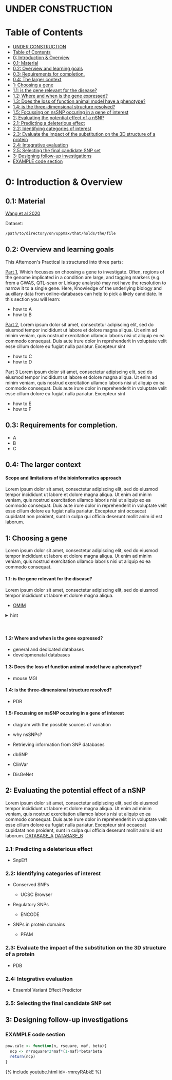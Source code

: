 
# UNDER CONSTRUCTION


# Table of Contents
<!-- TOC depthFrom:1 depthTo:6 withLinks:1 updateOnSave:0 orderedList:0 -->

- [UNDER CONSTRUCTION](#under-construction)  
- [Table of Contents](#table-of-contents)  
- [0: Introduction & Overview](#0-introduction-overview)  
- [0.1: Material](#01-material)  
- [0.2: Overview and learning goals](#02-overview-and-learning-goals)  
- [0.3: Requirements for completion.](#03-requirements-for-completion)  
- [0.4: The larger context](#04-the-larger-context)  
- [1: Choosing a gene](#1-choosing-a-gene)  
- [1.1: is the gene relevant for the disease?](#11-is-the-gene-relevant-for-the-disease)  
- [1.2: Where and when is the gene expressed?](#12-where-and-when-is-the-gene-expressed)  
- [1.3: Does the loss of function animal model have a phenotype?](#13-does-the-loss-of-function-animal-model-have-a-phenotype)  
- [1.4: is the three-dimensional structure resolved?](#14-is-the-three-dimensional-structure-resolved)  
- [1.5: Focussing on nsSNP occuring in a gene of interest](#15-focussing-on-nssnp-occuring-in-a-gene-of-interest)  
- [2: Evaluating the potential effect of a nSNP](#2-evaluating-the-potential-effect-of-a-nsnp)  
- [2.1: Predicting a deleterious effect](#21-predicting-a-deleterious-effect)  
- [2.2: Identifying categories of interest](#22-identifying-categories-of-interest)  
- [2.3:  Evaluate the impact of the substitution on the 3D structure of a protein](#23-evaluate-the-impact-of-the-substitution-on-the-3d-structure-of-a-protein)  
- [2.4: Integrative evaluation](#24-integrative-evaluation)  
- [2.5: Selecting the final candidate SNP set](#25-selecting-the-final-candidate-snp-set)  
- [3: Designing follow-up investigations](#3-designing-follow-up-investigations)  
- [EXAMPLE code section](#example-code-section)  

<!-- /TOC -->



# 0: Introduction & Overview

## 0.1: Material
[Wang et al 2020](./wang_etal_2020.pdf)  

Dataset:
```bash
/path/to/directory/on/uppmax/that/holds/the/file
```


## 0.2: Overview and learning goals
This Afternoon's Practical is structured into three parts:

[Part 1](#1-choosing-a-gene),  Which focusses on choosing a gene to investigate. Often, regions of the genome implicated in a condition are large, and tagging markers (e.g. from a GWAS, QTL-scan or Linkage analysis) may not have the resolution to narrow it to a single gene.
Here, Knowledge of the underlying biology and auxillary data from online-databases can help to pick a likely candidate.
In this section you will learn:

 - how to A
 - how to B


[Part 2](#2-identifying-a-set-of-candidate-snps),
 Lorem ipsum dolor sit amet, consectetur adipiscing elit, sed do eiusmod tempor incididunt ut labore et dolore magna aliqua. Ut enim ad minim veniam, quis nostrud exercitation ullamco laboris nisi ut aliquip ex ea commodo consequat. Duis aute irure dolor in reprehenderit in voluptate velit esse cillum dolore eu fugiat nulla pariatur. Excepteur sint

 - how to C
 - how to D

[Part 3](#part-3-designing-follow-up-investigations)
 Lorem ipsum dolor sit amet, consectetur adipiscing elit, sed do eiusmod tempor incididunt ut labore et dolore magna aliqua. Ut enim ad minim veniam, quis nostrud exercitation ullamco laboris nisi ut aliquip ex ea commodo consequat. Duis aute irure dolor in reprehenderit in voluptate velit esse cillum dolore eu fugiat nulla pariatur. Excepteur sint

 - how to E
 - how to F

## 0.3: Requirements for completion.
 - A
 - B
 - C

## 0.4: The larger context
#### Scope and limitations of the bioinformatics approach
Lorem ipsum dolor sit amet, consectetur adipiscing elit, sed do eiusmod tempor incididunt ut labore et dolore magna aliqua. Ut enim ad minim veniam, quis nostrud exercitation ullamco laboris nisi ut aliquip ex ea commodo consequat. Duis aute irure dolor in reprehenderit in voluptate velit esse cillum dolore eu fugiat nulla pariatur. Excepteur sint occaecat cupidatat non proident, sunt in culpa qui officia deserunt mollit anim id est laborum.





## 1: Choosing a gene
Lorem ipsum dolor sit amet, consectetur adipiscing elit, sed do eiusmod tempor incididunt ut labore et dolore magna aliqua. Ut enim ad minim veniam, quis nostrud exercitation ullamco laboris nisi ut aliquip ex ea commodo consequat.
#### 1.1: is the gene relevant for the disease?
Lorem ipsum dolor sit amet, consectetur adipiscing elit, sed do eiusmod tempor incididunt ut labore et dolore magna aliqua.  
- [OMIM](https://www.omim.org/entry/123631?search=CRYBA4&highlight=cryba4)  


<details><summary>hint</summary>
<p>


   ![test_figure](figures/test_figure1.png)  



</p>
</details>


<br>
<br>

#### 1.2: Where and when is the gene expressed?
- general and dedicated databases
- developmenatal databases

#### 1.3: Does the loss of function animal model have a phenotype?
- mouse MGI
#### 1.4: is the three-dimensional structure resolved?
- PDB

#### 1.5: Focussing on nsSNP occuring in a gene of interest
- diagram with the possible sources of variation
- why nsSNPs?
- Retrieving information from SNP databases



- dbSNP
- ClinVar
- DisGeNet

## 2: Evaluating the potential effect of a nSNP
Lorem ipsum dolor sit amet, consectetur adipiscing elit, sed do eiusmod tempor incididunt ut labore et dolore magna aliqua. Ut enim ad minim veniam, quis nostrud exercitation ullamco laboris nisi ut aliquip ex ea commodo consequat. Duis aute irure dolor in reprehenderit in voluptate velit esse cillum dolore eu fugiat nulla pariatur. Excepteur sint occaecat cupidatat non proident, sunt in culpa qui officia deserunt mollit anim id est laborum.
[DATABASE_A](https://www.youtube.com/watch?v=dQw4w9WgXcQ)
[DATABASE_B](https://www.youtube.com/watch?v=UWRyj5cHIQA)




### 2.1: Predicting a deleterious effect
- SnpEff

### 2.2: Identifying categories of interest

- Conserved SNPs

	- UCSC Browser

- Regulatory SNPs

	- ENCODE

- SNPs in protein domains

	- PFAM

### 2.3:  Evaluate the impact of the substitution on the 3D structure of a protein

- PDB

### 2.4: Integrative evaluation

- Ensembl Variant Effect Predictor

### 2.5: Selecting the final candidate SNP set


## 3: Designing follow-up investigations







### EXAMPLE code section
```R
pow.calc <- function(n, rsquare, maf, beta){
  ncp <- n*rsquare*2*maf*(1-maf)*beta*beta
  return(ncp)
}
```


{% include youtube.html id=-rmreyRAbkE %}
